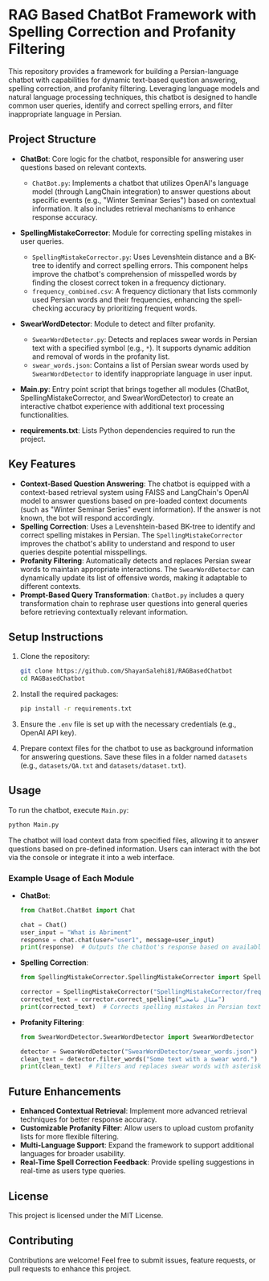 # RAG Based ChatBot Framework with Spelling Correction and Profanity Filtering

This repository provides a framework for building a Persian-language chatbot with capabilities for dynamic text-based question answering, spelling correction, and profanity filtering. Leveraging language models and natural language processing techniques, this chatbot is designed to handle common user queries, identify and correct spelling errors, and filter inappropriate language in Persian.

## Project Structure

- **ChatBot**: Core logic for the chatbot, responsible for answering user questions based on relevant contexts.
  - `ChatBot.py`: Implements a chatbot that utilizes OpenAI's language model (through LangChain integration) to answer questions about specific events (e.g., "Winter Seminar Series") based on contextual information. It also includes retrieval mechanisms to enhance response accuracy.

- **SpellingMistakeCorrector**: Module for correcting spelling mistakes in user queries.
  - `SpellingMistakeCorrector.py`: Uses Levenshtein distance and a BK-tree to identify and correct spelling errors. This component helps improve the chatbot's comprehension of misspelled words by finding the closest correct token in a frequency dictionary.
  - `frequency_combined.csv`: A frequency dictionary that lists commonly used Persian words and their frequencies, enhancing the spell-checking accuracy by prioritizing frequent words.

- **SwearWordDetector**: Module to detect and filter profanity.
  - `SwearWordDetector.py`: Detects and replaces swear words in Persian text with a specified symbol (e.g., `*`). It supports dynamic addition and removal of words in the profanity list.
  - `swear_words.json`: Contains a list of Persian swear words used by `SwearWordDetector` to identify inappropriate language in user input.

- **Main.py**: Entry point script that brings together all modules (ChatBot, SpellingMistakeCorrector, and SwearWordDetector) to create an interactive chatbot experience with additional text processing functionalities.

- **requirements.txt**: Lists Python dependencies required to run the project.

## Key Features

- **Context-Based Question Answering**: The chatbot is equipped with a context-based retrieval system using FAISS and LangChain's OpenAI model to answer questions based on pre-loaded context documents (such as "Winter Seminar Series" event information). If the answer is not known, the bot will respond accordingly.
- **Spelling Correction**: Uses a Levenshtein-based BK-tree to identify and correct spelling mistakes in Persian. The `SpellingMistakeCorrector` improves the chatbot's ability to understand and respond to user queries despite potential misspellings.
- **Profanity Filtering**: Automatically detects and replaces Persian swear words to maintain appropriate interactions. The `SwearWordDetector` can dynamically update its list of offensive words, making it adaptable to different contexts.
- **Prompt-Based Query Transformation**: `ChatBot.py` includes a query transformation chain to rephrase user questions into general queries before retrieving contextually relevant information.

## Setup Instructions

1. Clone the repository:

   ```bash
   git clone https://github.com/ShayanSalehi81/RAGBasedChatbot
   cd RAGBasedChatbot
   ```

2. Install the required packages:

   ```bash
   pip install -r requirements.txt
   ```

3. Ensure the `.env` file is set up with the necessary credentials (e.g., OpenAI API key).

4. Prepare context files for the chatbot to use as background information for answering questions. Save these files in a folder named `datasets` (e.g., `datasets/QA.txt` and `datasets/dataset.txt`).

## Usage

To run the chatbot, execute `Main.py`:

```bash
python Main.py
```

The chatbot will load context data from specified files, allowing it to answer questions based on pre-defined information. Users can interact with the bot via the console or integrate it into a web interface.

### Example Usage of Each Module

- **ChatBot**:
  ```python
  from ChatBot.ChatBot import Chat

  chat = Chat()
  user_input = "What is Abriment"
  response = chat.chat(user="user1", message=user_input)
  print(response)  # Outputs the chatbot's response based on available context
  ```

- **Spelling Correction**:
  ```python
  from SpellingMistakeCorrector.SpellingMistakeCorrector import SpellingMistakeCorrector

  corrector = SpellingMistakeCorrector("SpellingMistakeCorrector/frequency_combined.csv", threshold=0.3)
  corrected_text = corrector.correct_spelling("مثال ناصحی")
  print(corrected_text)  # Corrects spelling mistakes in Persian text
  ```

- **Profanity Filtering**:
  ```python
  from SwearWordDetector.SwearWordDetector import SwearWordDetector

  detector = SwearWordDetector("SwearWordDetector/swear_words.json")
  clean_text = detector.filter_words("Some text with a swear word.")
  print(clean_text)  # Filters and replaces swear words with asterisks
  ```

## Future Enhancements

- **Enhanced Contextual Retrieval**: Implement more advanced retrieval techniques for better response accuracy.
- **Customizable Profanity Filter**: Allow users to upload custom profanity lists for more flexible filtering.
- **Multi-Language Support**: Expand the framework to support additional languages for broader usability.
- **Real-Time Spell Correction Feedback**: Provide spelling suggestions in real-time as users type queries.

## License

This project is licensed under the MIT License.

## Contributing

Contributions are welcome! Feel free to submit issues, feature requests, or pull requests to enhance this project.
